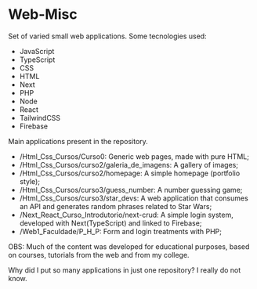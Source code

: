# Web-Misc

Set of varied small web applications. Some tecnologies used:

* JavaScript
* TypeScript
* CSS
* HTML
* Next
* PHP
* Node
* React
* TailwindCSS
* Firebase

Main applications present in the repository.

* /Html_Css_Cursos/Curso0: Generic web pages, made with pure HTML;
* /Html_Css_Cursos/curso2/galeria_de_imagens: A gallery of images;
* /Html_Css_Cursos/curso2/homepage: A simple homepage (portfolio style);
* /Html_Css_Cursos/curso3/guess_number: A number guessing game;
* /Html_Css_Cursos/curso3/star_devs: A web application that consumes an API and generates random phrases related to Star Wars;
* /Next_React_Curso_Introdutorio/next-crud: A simple login system, developed with Next(TypeScript) and linked to Firebase;
* /Web1_Faculdade/P_H_P: Form and login treatments with PHP;

OBS: Much of the content was developed for educational purposes, based on courses, tutorials from the web and from my college.

Why did I put so many applications in just one repository? I really do not know.
